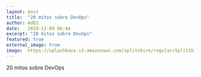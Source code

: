 ```yaml
---
layout: post
title:  "20 mitos sobre DevOps"
author: AdES
date:   2018-11-09 06:44
excerpt: "20 mitos sobre DevOps"
featured: true
external_image: true
image:  https://splashbase.s3.amazonaws.com/splitshire/regular/SplitShire-2548-1800x1200.jpg%3Fresize%3D384%252C253
---
```

20 mitos sobre DevOps